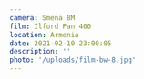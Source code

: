 ```yaml
---
camera: Smena 8M
film: Ilford Pan 400
location: Armenia
date: 2021-02-10 23:00:05
description: ''
photo: '/uploads/film-bw-8.jpg'
---
```

